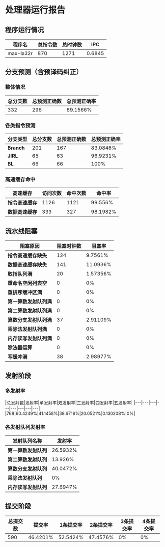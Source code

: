 # 处理器运行报告
## 程序运行情况
|程序名|总指令数|总时钟数|IPC|
|---|---|---|---|
|max-la32r|870|1271|0.6845|

## 分支预测（含预译码纠正）
### 整体情况
|总分支数|总预测正确数|总预测正确率|
|---|---|---|
|332|296|89.1566%|

### 各类指令预测
|分支类型|总分支数|总预测正确数|总预测正确率|
|---|---|---|---|
|**Branch**| 201 | 167 | 83.0846%|
|**JIRL**| 65 | 63 | 96.9231%|
|**BL**| 66 | 66 | 100%|

### 高速缓存命中
|高速缓存|访问次数|命中次数|命中率|
|---|---|---|---|
|**指令高速缓存**| 1126 | 1121 | 99.556%|
|**数据高速缓存**| 333 | 327 | 98.1982%|
## 流水线阻塞
|阻塞原因|阻塞时钟数|阻塞率|
|---|---|---|
|**指令高速缓存缺失**| 124 | 9.7561%|
|**数据高速缓存缺失**| 141 | 11.0936%|
|**取指队列满**| 20 | 1.57356%|
|**重命名空闲列表空**|0 | 0%|
|**重排序缓冲区满**|0 | 0%|
|**第一算数发射队列满**|0 | 0%|
|**第二算数发射队列满**|0 | 0%|
|**算数分支发射队列满**|37 | 2.91109%|
|**乘除法发射队列满**|0 | 0%|
|**内存读写发射队列满**|0 | 0%|
|**除法器运算**|0 | 0%|
|**写缓冲满**|38 | 2.98977%|

## 发射阶段
### 多发射率
|总发射数|发射率|单发射率|双发射率|三发射率|四发射率|五发射率|
|---|---|---|---|---|---|---|---|
|768|60.4249%|41.1458%|38.6719%|20.0521%|0.130208%|0%|

### 各发射队列发射率
|发射队列名称|发射率|
|---|---|
|**第一算数发射队列**|26.5932%|
|**第二算数发射队列**|13.926%|
|**算数分支发射队列**|40.0472%|
|**乘除法发射队列**|0%|
|**内存读写发射队列**|27.6947%|

## 提交阶段
|总提交数|提交率|1条提交率|2条提交率|3条提交率|4条提交率|
|---|---|---|---|---|---|
|590|46.4201%|52.5424%|47.4576%|0%|0%|
